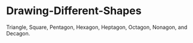 # Drawing-Different-Shapes
Triangle, Square, Pentagon, Hexagon, Heptagon, Octagon, Nonagon, and Decagon.
